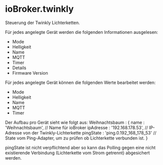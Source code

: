 # ioBroker.twinkly

Steuerung der Twinkly Lichterketten.

Für jedes angelegte Gerät werden die folgenden Informationen ausgelesen:
- Mode
- Helligkeit
- Name
- MQTT
- Timer
- Details
- Firmware Version

Für jedes angelegte Gerät können die folgenden Werte bearbeitet werden:
- Mode
- Helligkeit
- Name
- MQTT
- Timer

Der Aufbau pro Gerät sieht wie folgt aus:
Weihnachtsbaum : {
    name      : 'Weihnachtsbaum',       // Name für ioBroker
    ipAdresse : '192.168.178.53',       // IP-Adresse von der Twinkly-Lichterkette
    pingState : 'ping.0.192_168_178_53' // State vom Ping-Adapter, um zu prüfen ob Lichterkette verbunden ist.
}

pingState ist nicht verpflichtend aber so kann das Polling gegen eine nicht existierende Verbindung (Lichterkette vom Strom getrennt) abgesichert werden.
